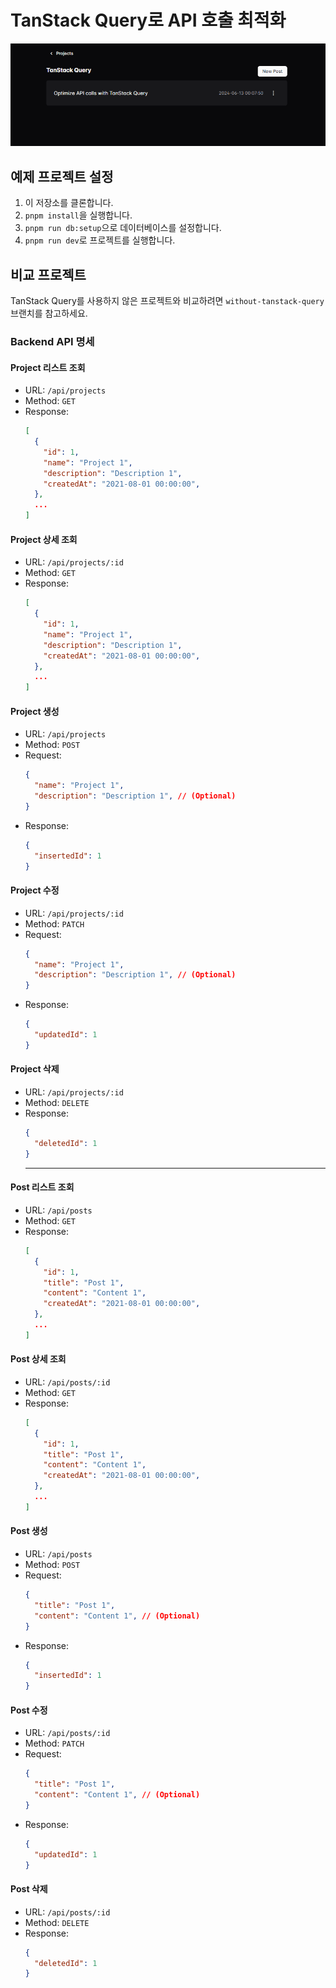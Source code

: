 # TanStack Query로 API 호출 최적화
![Demo Image](./screenshots/screenshot.png)

## 예제 프로젝트 설정
1. 이 저장소를 클론합니다.
2. `pnpm install`을 실행합니다.
3. `pnpm run db:setup`으로 데이터베이스를 설정합니다.
4. `pnpm run dev`로 프로젝트를 실행합니다.

## 비교 프로젝트
TanStack Query를 사용하지 않은 프로젝트와 비교하려면 `without-tanstack-query` 브랜치를 참고하세요.

### Backend API 명세
#### Project 리스트 조회
- URL: `/api/projects`
- Method: `GET`
- Response:
  ```json
  [
    {
      "id": 1,
      "name": "Project 1",
      "description": "Description 1",
      "createdAt": "2021-08-01 00:00:00",
    },
    ...
  ]
  ```

#### Project 상세 조회
- URL: `/api/projects/:id`
- Method: `GET`
- Response:
  ```json
  [
    {
      "id": 1,
      "name": "Project 1",
      "description": "Description 1",
      "createdAt": "2021-08-01 00:00:00",
    },
    ...
  ]
  ```

#### Project 생성
- URL: `/api/projects`
- Method: `POST`
- Request:
  ```json
  {
    "name": "Project 1",
    "description": "Description 1", // (Optional)
  }
  ```
- Response:
  ```json
  {
    "insertedId": 1
  }
  ```

#### Project 수정
- URL: `/api/projects/:id`
- Method: `PATCH`
- Request:
  ```json
  {
    "name": "Project 1",
    "description": "Description 1", // (Optional)
  }
  ```
- Response:
  ```json
  {
    "updatedId": 1
  }
  ```

#### Project 삭제
- URL: `/api/projects/:id`
- Method: `DELETE`
- Response:
  ```json
  {
    "deletedId": 1
  }
  ```
  ---
#### Post 리스트 조회
- URL: `/api/posts`
- Method: `GET`
- Response:
  ```json
  [
    {
      "id": 1,
      "title": "Post 1",
      "content": "Content 1",
      "createdAt": "2021-08-01 00:00:00",
    },
    ...
  ]
  ```

#### Post 상세 조회
- URL: `/api/posts/:id`
- Method: `GET`
- Response:
  ```json
  [
    {
      "id": 1,
      "title": "Post 1",
      "content": "Content 1",
      "createdAt": "2021-08-01 00:00:00",
    },
    ...
  ]
  ```

#### Post 생성
- URL: `/api/posts`
- Method: `POST`
- Request:
  ```json
  {
    "title": "Post 1",
    "content": "Content 1", // (Optional)
  }
  ```
- Response:
  ```json
  {
    "insertedId": 1
  }
  ```
#### Post 수정
- URL: `/api/posts/:id`
- Method: `PATCH`
- Request:
  ```json
  {
    "title": "Post 1",
    "content": "Content 1", // (Optional)
  }
  ```
- Response:
  ```json
  {
    "updatedId": 1
  }
  ```
#### Post 삭제
- URL: `/api/posts/:id`
- Method: `DELETE`
- Response:
  ```json
  {
    "deletedId": 1
  }
  ```